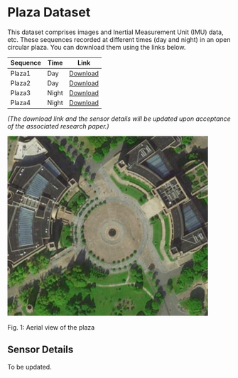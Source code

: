 # Plaza Dataset

This dataset comprises images and Inertial Measurement Unit (IMU) data, etc. These sequences recorded at different times (day and night) in an open circular plaza. You can download them using the links below. 

| Sequence | Time | Link |
| --- | --- | --- |
| Plaza1 | Day | [Download](https://pan.baidu.com/s/1v_GN1lRqnEdKcZ4MQCHUog) |
| Plaza2 | Day | [Download](https://pan.baidu.com/s/1v_GN1lRqnEdKcZ4MQCHUog) |
| Plaza3 | Night | [Download](https://pan.baidu.com/s/1v_GN1lRqnEdKcZ4MQCHUog) |
| Plaza4 | Night | [Download](https://pan.baidu.com/s/1v_GN1lRqnEdKcZ4MQCHUog) |

*(The download link and the sensor details will be updated upon acceptance of the associated research paper.)*

![Plaza Image](plaza.png)

Fig. 1: Aerial view of the plaza

## Sensor Details

To be updated.
